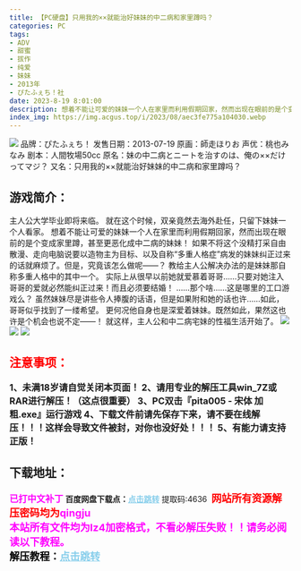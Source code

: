 ```yaml
---
title: 【PC硬盘】只用我的××就能治好妹妹的中二病和家里蹲吗？
categories: PC
tags:
- ADV
- 甜蜜
- 拔作
- 纯爱
- 妹妹
- 2013年
- ぴたふぇち！社
date: 2023-8-19 8:01:00
description: 想着不能让可爱的妹妹一个人在家里而利用假期回家，然而出现在眼前的是个变成家里蹲，甚至更恶化成中二病的妹妹！如果不将这个没精打采自由散漫、走向电脑说要以造物主为目标、以及自称“多重人格症”病发的妹妹纠正过来的话就麻烦了。但是，究竟该怎么做呢——？教给主人公解决办法的是妹妹那自称多重人格中的其中一个。
index_img: https://img.acgus.top/i/2023/08/aec3fe775a104030.webp
---
```

![](https://img.acgus.top/i/2023/08/aec3fe775a104030.webp)
品牌：ぴたふぇち！
发售日期：2013-07-19
原画：師走ほりお
声优：桃也みなみ
剧本：人間牧場50cc
原名：妹の中二病とニートを治すのは、俺の××だけってマジ？
又名：只用我的××就能治好妹妹的中二病和家里蹲吗？

## 游戏简介：
主人公大学毕业即将来临。
就在这个时候，双亲竟然去海外赴任，只留下妹妹一个人看家。
想着不能让可爱的妹妹一个人在家里而利用假期回家，然而出现在眼前的是个变成家里蹲，甚至更恶化成中二病的妹妹！
如果不将这个没精打采自由散漫、走向电脑说要以造物主为目标、以及自称“多重人格症”病发的妹妹纠正过来的话就麻烦了。但是，究竟该怎么做呢——？
教给主人公解决办法的是妹妹那自称多重人格中的其中一个。
实际上从很早以前她就爱慕着哥哥……只要对她注入哥哥的爱就必然能纠正过来！而且必须要结婚！
……那个啥……这是哪里的工口游戏么？
虽然妹妹尽是讲些令人捧腹的话语，但是如果附和她的话也许……如此，哥哥似乎找到了一缕希望。
更何况他自身也是深爱着妹妹。既然如此，果然这也许是个机会也说不定——！
就这样，主人公和中二病宅妹的性福生活开始了。
![](https://img.acgus.top/i/2023/08/033c858ec6104036.webp)
![](https://img.acgus.top/i/2023/08/26fba035bd104034.webp)
![](https://img.acgus.top/i/2023/08/80bbe7e658104032.webp)



## <font color=#FF0000 >注意事项：</font>
<font size=3><b>1、未满18岁请自觉关闭本页面！
2、请用专业的解压工具win_7Z或RAR进行解压！（这点很重要）
3、PC双击『pita005 - 宋体 加粗.exe』运行游戏
4、下载文件前请先保存下来，请不要在线解压！！！这样会导致文件被封，对你也没好处！！！
5、有能力请支持正版！</b></font>

## 下载地址：
<font color=#FF00FF size=3><b>已打中文补丁</b></font>
<b>百度网盘下载点：</b><a href="https://pan.baidu.com/s/1UQULZbl1fP7gmb_iRdMYLw?pwd=4636" style="color: #87CEEB;"><b>点击跳转</b></a> 提取码:4636
<a style="padding: 0" href="https://post.qingju.org/AD/"><img style="max-width:100%" src="https://img.acgus.top/i/2024/07/478f689b8021d8d499ab43d21acf137a.gif" alt=""></a>
<b><font color=#FF0000 size=4>网站所有资源解压密码均为</b></font><b><font color=#FF00FF size=4>qingju</font><font color=#FF0000 ></font></b><br><b><font color=#FF00FF size=4>本站所有文件均为lz4加密格式，不看必解压失败！！请务必阅读以下教程。</b></font><br><b><font color=#000 size=4>解压教程：</b><a href="https://post.qingju.org/tutorial/000/" style="color: #87CEEB;"><b>点击跳转</b></a>

